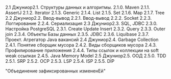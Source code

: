 2.1 Джуниор2.1. Структуры данных и алгоритмы.
   2.1.0. Maven
   2.1.1. AssertJ
   2.1.2. Iterator
   2.1.3. Generic
   2.1.4. List
   2.1.5. Set
   2.1.6. Map
   2.1.7. Tree
2.2 Джуниор2.2. Ввод-вывод
   2.2.1. Ввод-вывод
   2.2.2. Socket
   2.2.3. Логгирование
   2.2.4. Сериализация
2.3 Джуниор2.3. SQL, JDBC
   2.3.0. Настройка PostgreSQL
   2.3.1. Create Update Insert
   2.3.2. Query
   2.3.3. Outer join
   2.3.4. Объекты Базы данных
   2.3.5. JDBC
   2.3.6. Liquibase
   2.3.7. Проект. Агрегатор Java вакансий
2.4 Джуниор2.4. Garbage Collection
   2.4.1. Понятие сборщик мусора
   2.4.2. Виды сборщиков мусора
   2.4.3. Профилирование приложения
   2.4.4. Типы ссылок и коллекции на soft weak ссылках
   2.4.5. Java Memory Model
2.5 Джуниор2.5. ООД
   2.5.0. TDD
   2.5.1. SRP
   2.5.2. OCP
   2.5.3. LSP
   2.5.4. ISP
   2.5.5. DIP

"Объединение зафиксированных измененEй"